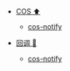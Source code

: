 * [COS ⬆️](/tags.md)
   * [cos-notify](node/003/cos-notify.md)

* [回调 🔎](/tags.md)
   * [cos-notify](node/003/cos-notify.md)


